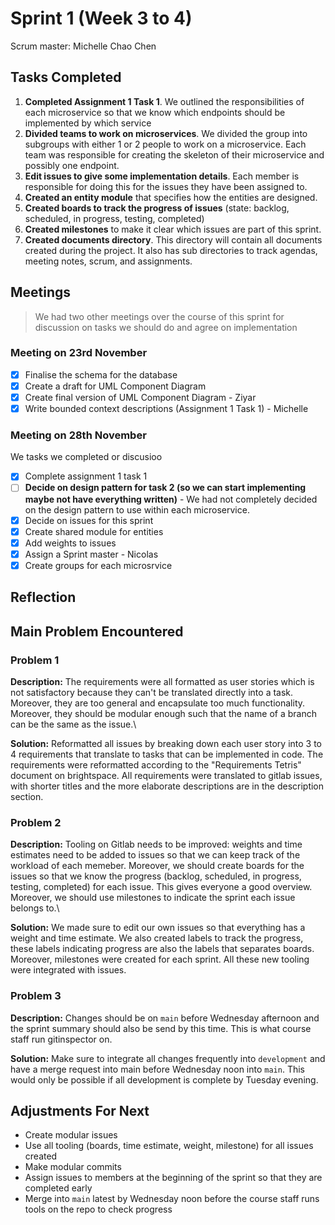 # Sprint 1 (Week 3 to 4)

Scrum master: Michelle Chao Chen

## Tasks Completed

1. **Completed Assignment 1 Task 1**. We outlined the responsibilities of each microservice so that we know which endpoints should be implemented by which service
2. **Divided teams to work on microservices**. We divided the group into subgroups with either 1 or 2 people to work on a microservice. Each team was responsible for creating the skeleton of their microservice and possibly one endpoint. 
3. **Edit issues to give some implementation details**. Each member is responsible for doing this for the issues they have been assigned to. 
4. **Created an entity module** that specifies how the entities are designed. 
5. **Created boards to track the progress of issues** (state: backlog, scheduled, in progress, testing, completed)
6. **Created milestones** to make it clear which issues are part of this sprint.
7. **Created documents directory**. This directory will contain all documents created during the project. It also has sub directories to track agendas, meeting notes, scrum, and assignments. 


## Meetings

> We had two other meetings over the course of this sprint for discussion on tasks we should do and agree on implementation

### Meeting on 23rd November

- [x] Finalise the schema for the database
- [x] Create a draft for UML Component Diagram
- [x] Create final version of UML Component Diagram - Ziyar
- [x] Write bounded context descriptions (Assignment 1 Task 1) - Michelle

### Meeting on 28th November

We tasks we completed or discusioo

- [x] Complete assignment 1 task 1
- [ ] **Decide on design pattern for task 2 (so we can start implementing maybe not have everything written)** - We had not completely decided on the design pattern to use within each microservice.
- [x] Decide on issues for this sprint
- [x] Create shared module for entities
- [x] Add weights to issues 
- [x] Assign a Sprint master - Nicolas
- [x] Create groups for each microsrvice

## Reflection


## Main Problem Encountered

### Problem 1 

**Description:**
The requirements were all formatted as user stories which is not satisfactory because they can't be translated directly into a task. Moreover, they are too general and encapsulate too much functionality. Moreover, they should be modular enough such that the name of a branch can be the same as the issue.\

**Solution:** Reformatted all issues by breaking down each user story into 3 to 4 requirements that translate to tasks that can be implemented in code. The requirements were reformatted according to the "Requirements Tetris" document on brightspace. All requirements were translated to gitlab issues, with shorter titles and the more elaborate descriptions are in the description section.

### Problem 2

**Description:**
Tooling on Gitlab needs to be improved: weights and time estimates need to be added to issues so that we can keep track of the workload of each memeber. Moreover, we should create boards for the issues so that we know the progress (backlog, scheduled, in progress, testing, completed) for each issue. This gives everyone a good overview. Moreover, we should use milestones to indicate the sprint each issue belongs to.\ 

**Solution:** We made sure to edit our own issues so that everything has a weight and time estimate. We also created labels to track the progress, these labels indicating progress are also the labels that separates boards. Moreover, milestones were created for each sprint. All these new tooling were integrated with issues. 


### Problem 3

**Description:**
Changes should be on `main` before Wednesday afternoon and the sprint summary should also be send by this time. This is what course staff run gitinspector on.  

**Solution:** Make sure to integrate all changes frequently into `development` and have a merge request into main before Wednesday noon into `main`. This would only be possible if all development is complete by Tuesday evening. 

## Adjustments For Next 

* Create modular issues
* Use all tooling (boards, time estimate, weight, milestone) for all issues created
* Make modular commits
* Assign issues to members at the beginning of the sprint so that they are completed early
* Merge into `main` latest by Wednesday noon before the course staff runs tools on the repo to check progress